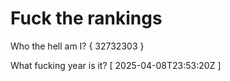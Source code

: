 # Fuck the rankings

Who the hell am I?
{ 32732303 }

What fucking year is it?
[ 2025-04-08T23:53:20Z ]
